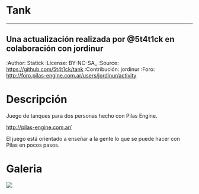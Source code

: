 Tank
=============================

-------------------------------------------
Una actualización realizada por @5t4t1ck en colaboración con jordinur
-------------------------------------------

:Author: Statick
:License: BY-NC-SA_
:Source: https://github.com/5t4t1ck/tank
:Contribución: jordinur
:Foro: http://foro.pilas-engine.com.ar/users/jordinur/activity

Descripción
===========

Juego de tanques para dos personas hecho con Pilas Engine.

http://pilas-engine.com.ar/

El juego está orientado a enseñar a la gente lo que se puede hacer con Pilas
en pocos pasos.

Galeria
=======

![](https://raw.github.com/quiqueporta/tank/master/picture.png)
